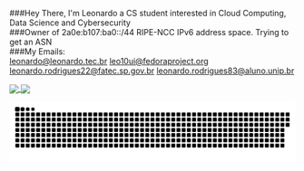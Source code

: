 ###Hey There, I'm Leonardo a CS student interested in Cloud Computing, Data Science and Cybersecurity  
###Owner of 2a0e:b107:ba0::/44 RIPE-NCC IPv6 address space. Trying to get an ASN  
###My Emails:  
  <leonardo@leonardo.tec.br>
  <leo10ui@fedoraproject.org>
  <leonardo.rodrigues22@fatec.sp.gov.br>
  <leonardo.rodrigues83@aluno.unip.br>

<div>
  <a href="https://github.com/leo10ui">
  <img height="160em" align="center" src="https://github-readme-stats.vercel.app/api?username=leo10ui&show_icons=true&theme=react&include_all_commits=true&count_private=true"/>
  <img height="160em" align="center" src="https://github-readme-stats.vercel.app/api/top-langs/?username=leo10ui&layout=compact&langs_count=7&theme=react"/>

  ![Snake animation](https://github.com/leo10ui/leo10ui/blob/output/github-contribution-grid-snake.svg)
 
</div>
